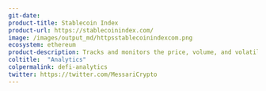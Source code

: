 ```yaml
---
git-date: 
product-title: Stablecoin Index
product-url: https://stablecoinindex.com/
image: /images/output_md/httpsstablecoinindexcom.png
ecosystem: ethereum
product-description: Tracks and monitors the price, volume, and volatility of stablecoins.
coltitle:  "Analytics"
colpermalink: defi-analytics
twitter: https://twitter.com/MessariCrypto
---
```

